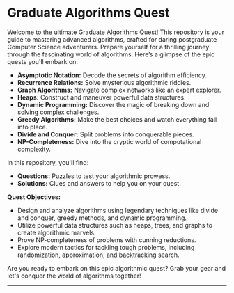 
# Graduate Algorithms Quest

Welcome to the ultimate Graduate Algorithms Quest! This repository is your guide to mastering advanced algorithms, crafted for daring postgraduate Computer Science adventurers. Prepare yourself for a thrilling journey through the fascinating world of algorithms. Here’s a glimpse of the epic quests you'll embark on:

- **Asymptotic Notation:** Decode the secrets of algorithm efficiency.
- **Recurrence Relations:** Solve mysterious algorithmic riddles.
- **Graph Algorithms:** Navigate complex networks like an expert explorer.
- **Heaps:** Construct and maneuver powerful data structures.
- **Dynamic Programming:** Discover the magic of breaking down and solving complex challenges.
- **Greedy Algorithms:** Make the best choices and watch everything fall into place.
- **Divide and Conquer:** Split problems into conquerable pieces.
- **NP-Completeness:** Dive into the cryptic world of computational complexity.

In this repository, you'll find:

- **Questions:** Puzzles to test your algorithmic prowess.
- **Solutions:** Clues and answers to help you on your quest. 

**Quest Objectives:**
- Design and analyze algorithms using legendary techniques like divide and conquer, greedy methods, and dynamic programming.
- Utilize powerful data structures such as heaps, trees, and graphs to create algorithmic marvels.
- Prove NP-completeness of problems with cunning reductions.
- Explore modern tactics for tackling tough problems, including randomization, approximation, and backtracking search.

Are you ready to embark on this epic algorithmic quest? Grab your gear and let's conquer the world of algorithms together!

---
